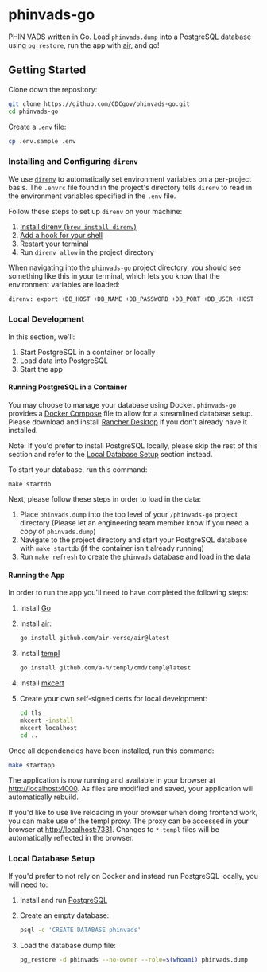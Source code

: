 # phinvads-go

PHIN VADS written in Go. Load `phinvads.dump` into a PostgreSQL database using `pg_restore`, run the app with [air](https://github.com/air-verse/air), and go!

## Getting Started

Clone down the repository:

```bash
git clone https://github.com/CDCgov/phinvads-go.git
cd phinvads-go
```

Create a `.env` file:

```bash
cp .env.sample .env
```

### Installing and Configuring `direnv`

We use [`direnv`](https://direnv.net/) to automatically set environment variables on a per-project basis. The `.envrc` file found in the project's directory tells `direnv` to read in the environment variables specified in the `.env` file.

Follow these steps to set up `direnv` on your machine:

1. [Install direnv (`brew install direnv`)](https://direnv.net/docs/installation.html)
2. [Add a hook for your shell](https://direnv.net/docs/hook.html)
3. Restart your terminal
4. Run `direnv allow` in the project directory

When navigating into the `phinvads-go` project directory, you should see something like this in your terminal, which lets you know that the environment variables are loaded:

```bash
direnv: export +DB_HOST +DB_NAME +DB_PASSWORD +DB_PORT +DB_USER +HOST +PORT
```

### Local Development

In this section, we'll:

1. Start PostgreSQL in a container or locally
2. Load data into PostgreSQL
3. Start the app

#### Running PostgreSQL in a Container

You may choose to manage your database using Docker. `phinvads-go` provides a [Docker Compose](https://docs.docker.com/compose/) file to allow for a streamlined database setup. Please download and install [Rancher Desktop](https://rancherdesktop.io/) if you don't already have it installed.

Note: If you'd prefer to install PostgreSQL locally, please skip the rest of this section and refer to the [Local Database Setup](#local-database-setup) section instead.

To start your database, run this command:

`make startdb`

Next, please follow these steps in order to load in the data:

1. Place `phinvads.dump` into the top level of your `/phinvads-go` project directory (Please let an engineering team member know if you need a copy of `phinvads.dump`)
2. Navigate to the project directory and start your PostgreSQL database with `make startdb` (if the container isn't already running)
3. Run `make refresh` to create the `phinvads` database and load in the data

#### Running the App

In order to run the app you'll need to have completed the following steps:

1. Install [Go](https://go.dev/doc/install)
1. Install [air](https://github.com/air-verse/air):

    ```bash
    go install github.com/air-verse/air@latest
    ```

1. Install [templ](https://github.com/a-h/templ)

    ```bash
    go install github.com/a-h/templ/cmd/templ@latest
    ```

1. Install [mkcert](https://github.com/FiloSottile/mkcert)
1. Create your own self-signed certs for local development:  

    ```bash
    cd tls
    mkcert -install
    mkcert localhost
    cd ..
    ```

Once all dependencies have been installed, run this command:

```bash
make startapp
```

The application is now running and available in your browser at [http://localhost:4000](http://localhost:4000/). As files are modified and saved, your application will automatically rebuild.

If you'd like to use live reloading in your browser when doing frontend work, you can make use of the templ proxy. The proxy can be accessed in your browser at [http://localhost:7331](http://localhost:7331). Changes to `*.templ` files will be automatically reflected in the browser.

### Local Database Setup

If you'd prefer to not rely on Docker and instead run PostgreSQL locally, you will need to:

1. Install and run [PostgreSQL](https://www.postgresql.org/download/)
1. Create an empty database:

    ```bash
    psql -c 'CREATE DATABASE phinvads'
    ```

1. Load the database dump file:

    ```bash
    pg_restore -d phinvads --no-owner --role=$(whoami) phinvads.dump
    ```
